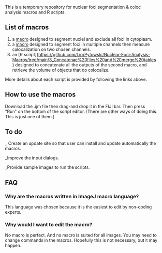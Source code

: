 This is a temporary repository for nuclear foci segmentation & coloc analysis macros and R scripts.


## List of macros
1) a [macro](https://github.com/LiorPytowski/Nuclear-Foci-Analysis-Macros/tree/main/1_Nuclear%20segmentation%20and%20masking) designed to segment nuclei and exclude all foci in cytoplasm.
2) a [macro](https://github.com/LiorPytowski/Nuclear-Foci-Analysis-Macros/tree/main/2_Spot%20segmentationa%20and%20colocalization%20analysis) designed to segment foci in multiple channels then measure colocalization on two chosen channels.
3) an [R script]{https://github.com/LiorPytowski/Nuclear-Foci-Analysis-Macros/tree/main/3_Concatenae%20files%20and%20merge%20tables} designed to concatenate all the outputs of the second macro, and retrieve the volume of objects that do colocalize.

More details about each script is provided by following the links above.


## How to use the macros
Download the .ijm file then drag-and drop it in the FIJI bar. Then press "Run" on the bottom of the script editor.
(There are other ways of doing this. This is just one of them.)



## To do 
_ Create an update site so that user can install and update automatically the macros.

_Improve the input dialogs.

_Provide sample images to run the scripts.


## FAQ
### Why are the macros written in ImageJ macro language?
This language was chosen because it is the easiest to edit by non-coding experts.
### Why would I want to edit the macro?
No macro is perfect. And no macro is suited for all images. You may need to change commands in the macros. Hopefully this is not necessary, but it may happen.


